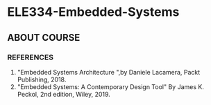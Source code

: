 # ELE334-Embedded-Systems
## ABOUT COURSE

### REFERENCES
1. "Embedded Systems Architecture ",by Daniele Lacamera, Packt Publishing, 2018.
2. "Embedded Systems: A Contemporary Design Tool" By James K. Peckol, 2nd edition, Wiley, 2019.
